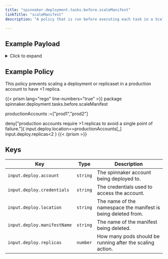 ```yaml
---
title: "spinnaker.deployment.tasks.before.scaleManifest"
linkTitle: "scaleManifest"
description: "A policy that is run before executing each task in a Scale Manifest stage."

---
```


## Example Payload

<details><summary>Click to expand</summary>

```json
{
  "input": {
    "deploy": {
      "account": "spinnaker",
      "credentials": "spinnaker",
      "events": [],
      "location": "staging",
      "manifestName": "deployment hostname",
      "replicas": 10
    }
  }
}
```
</details>

## Example Policy

This policy prevents scaling a deployment or replicaset in a production account to have <1 replica.

{{< prism lang="rego" line-numbers="true" >}}
package spinnaker.deployment.tasks.before.scaleManifest

productionAccounts :=["prod1","prod2"]

deny["production accounts require >1 replicas to avoid a single point of failure."]{
	input.deploy.location==productionAccounts[_]
    input.deploy.replicas<2
}
{{< /prism >}}

## Keys

| Key                         | Type     | Description                                                   |
| --------------------------- | -------- | ------------------------------------------------------------- |
| `input.deploy.account`      | `string` | The spinnaker account being deployed to.                      |
| `input.deploy.credentials`  | `string` | The credentials used to access the account.                   |
| `input.deploy.location`     | `string` | The name of the namespace the manifest is being deleted from. |
| `input.deploy.manifestName` | `string` | The name of the manifest being deleted.                       |
| `input.deploy.replicas`     | `number` | How many pods should be running after the scaling action.     |
